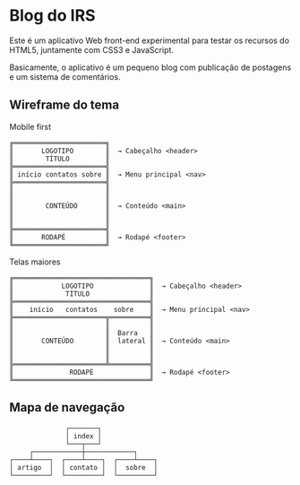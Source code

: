 # Blog do IRS
Este é um aplicativo Web front-end experimental para testar os recursos do HTML5, juntamente com CSS3 e JavaScript.

Basicamente, o aplicativo é um pequeno blog com publicação de postagens e um sistema de comentários.

## Wireframe do tema
Mobile first
```
╔═══════════════════════╗
║       LOGOTIPO        ║  → Cabeçalho <header>
║        TÍTULO         ║ 
╠═══════════════════════╣
║ início contatos sobre ║  → Menu principal <nav>
╠═══════════════════════╣
║                       ║
║                       ║
║        CONTEÚDO       ║  → Conteúdo <main>
║                       ║
║                       ║
╠═══════════════════════╣
║       RODAPÉ          ║  → Rodapé <footer>
╚═══════════════════════╝
```
Telas maiores
```
╔══════════════════════════════════╗
║            LOGOTIPO              ║  → Cabeçalho <header>
║             TÍTULO               ║ 
╠══════════════════════════════════╣
║    início   contatos    sobre    ║  → Menu principal <nav>
╠═══════════════════════╦══════════╣
║                       ║          ║
║                       ║  Barra   ║
║       CONTEÚDO        ║  lateral ║  → Conteúdo <main>
║                       ║          ║
║                       ║          ║
╠═══════════════════════╩══════════╣
║              RODAPÉ              ║  → Rodapé <footer>
╚══════════════════════════════════╝
```
## Mapa de navegação
```
              ┌───────┐
              │ index │
              └───┬───┘
     ┌────────────┼────────────┐
┌────┴────┐  ┌────┴────┐  ┌────┴────┐
│ artigo  │  │ contato │  │  sobre  │
└─────────┘  └─────────┘  └─────────┘
```